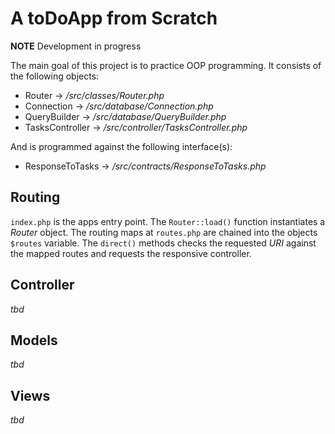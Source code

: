 # A toDoApp from Scratch


**NOTE** Development in progress


The main goal of this project is to practice 
OOP programming. It consists of the following objects:

* Router -> */src/classes/Router.php*
* Connection -> */src/database/Connection.php*
* QueryBuilder -> */src/database/QueryBuilder.php*
* TasksController -> */src/controller/TasksController.php*

And is programmed against the following interface(s):

* ResponseToTasks -> */src/contracts/ResponseToTasks.php*


## Routing

`index.php` is the apps entry point. The `Router::load()` function instantiates a *Router* object. The routing maps
at `routes.php` are chained into the objects `$routes` variable. The `direct()` methods checks the requested *URI*
against the mapped routes and requests the responsive controller. 

## Controller

*tbd*


## Models

*tbd*


## Views

*tbd*



